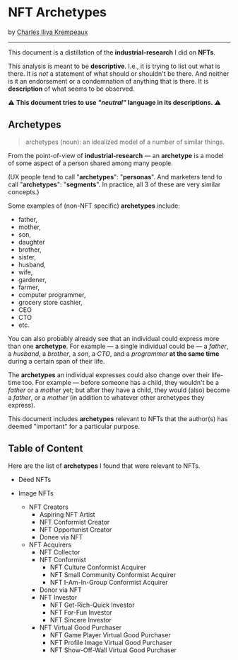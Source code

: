 # NFT Archetypes

by [Charles Iliya Krempeaux](http://changelog.ca/)

---

This document is a distillation of the **industrial-research** I did on **NFTs**.

This analysis is meant to be **descriptive**.
I.e., it is trying to list out what is there.
It is _not_ a statement of what should or shouldn't be there.
And neither is it an endorsement or a condemnation of anything that is there.
It is **description** of what seems to be observed.

⚠️ **This document tries to use _"neutral"_ language in its descriptions.** ⚠️

## Archetypes

> archetypes (noun): an idealized model of a number of similar things.

From the point-of-view of **industrial-research** — an **archetype** is a model of some aspect of a person shared among many people.

(UX people tend to call "**archetypes**": "**personas**".
And marketers tend to call "**archetypes**": "**segments**".
In practice, all 3 of these are very similar concepts.)

Some examples of (non-NFT specific) **archetypes** include:

* father,
* mother,
* son,
* daughter
* brother,
* sister,
* husband,
* wife,
* gardener,
* farmer,
* computer programmer,
* grocery store cashier,
* CEO
* CTO
* etc.

You can also probably already see that an individual could express more than one **archetype**.
For example — a single individual could be — a _father_, a _husband_, a _brother_, a _son_, a _CTO_, and a _programmer_ **at the same time** during a certain span of their life.

The **archetypes** an individual expresses could also change over their life-time too.
For example — before someone has a child, they wouldn't be a _father_ or a _mother_ yet; but after they have a child, they would (also) become a _father_, or a _mother_ (in addition to whatever other archetypes they express).

This document includes **archetypes** relevant to NFTs that the author(s) has deemed "important" for a particular purpose.

## Table of Content

Here are the list of **archetypes** I found that were relevant to NFTs.

* Deed NFTs
 
* Image NFTs
  * NFT Creators
    * Aspiring NFT Artist
    * NFT Conformist Creator
    * NFT Opportunist Creator
    * Donee via NFT
  * NFT Acquirers
    * NFT Collector
    * NFT Conformist
      * NFT Culture Conformist Acquirer
      * NFT Small Community Conformist Acquirer
      * NFT I-Am-In-Group Conformist Acquirer
    * Donor via NFT 
    * NFT Investor
      * NFT Get-Rich-Quick Investor
      * NFT For-Fun Investor
      * NFT Sincere Investor
    * NFT Virtual Good Purchaser
      * NFT Game Player Virtual Good Purchaser
      * NFT Profile Image Virtual Good Purchaser 
      * NFT Show-Off-Wall Virtual Good Purchaser
